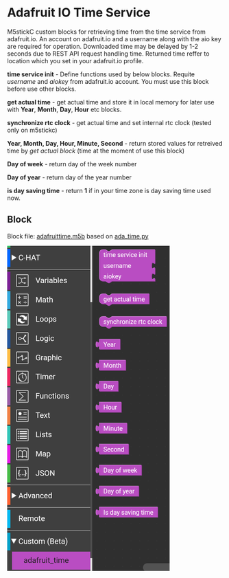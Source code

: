 # Adafruit IO Time Service

M5stickC custom blocks for retrieving time from the time service from adafruit.io. An account on adafruit.io and a username along with the aio key are required for operation. Downloaded time may be delayed by 1-2 seconds due to REST API request handling time.
Returned time reffer to location which you set in your adafruit.io profile.

**time service init** - Define functions used by below blocks. Requite *username* and *aiokey* from adafruit.io account. You must use this block before use other blocks.

**get actual time** - get actual time and store it in local memory for later use with **Year**, **Month**, **Day**, **Hour** etc blocks.

**synchronize rtc clock** - get actual time and set internal rtc clock (tested only on m5stickc)

**Year, Month, Day, Hour, Minute, Second** - return stored values for retreived time by *get actual block* (time at the moment of use this block)

**Day of week** - return day of the week number

**Day of year** - return day of the year number

**is day saving time** - return **1** if in your time zone is day saving time used now.

## Block

Block file: [adafruittime.m5b](adafruittime.m5b) based on [ada_time.py](ada_time.py)

![block.png](block.png)

